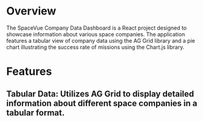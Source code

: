 # Overview
The SpaceVue Company Data Dashboard is a React project designed to showcase information about various space companies. The application features a tabular view of company data using the AG Grid library and a pie chart illustrating the success rate of missions using the Chart.js library.

# Features
## Tabular Data: Utilizes AG Grid to display detailed information about different space companies in a tabular format.
